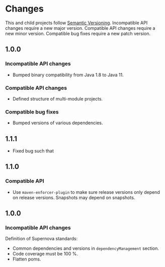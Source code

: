 # Changes

This and child projects follow [Semantic Versioning](https://semver.org/).
Incompatible API changes require a new major version.
Compatible API changes require a new minor version.
Compatible bug fixes require a new patch version. 

## 1.0.0

### Incompatible API changes

* Bumped binary compatibility from Java 1.8 to Java 11.

### Compatible API changes

* Defined structure of multi-module projects.

### Compatible bug fixes

* Bumped versions of various dependencies.

## 1.1.1

* Fixed bug such that 

## 1.1.0

### Compatible API

* Use `maven-enforcer-plugin` to make sure release versions only depend on release versions.
  Snapshots may depend on snapshots.

## 1.0.0

### Incompatible API changes

Definition of Supernova standards:

* Common dependencies and versions in `dependencyManagement` section.
* Code coverage must be 100 %.
* Flatten poms.
